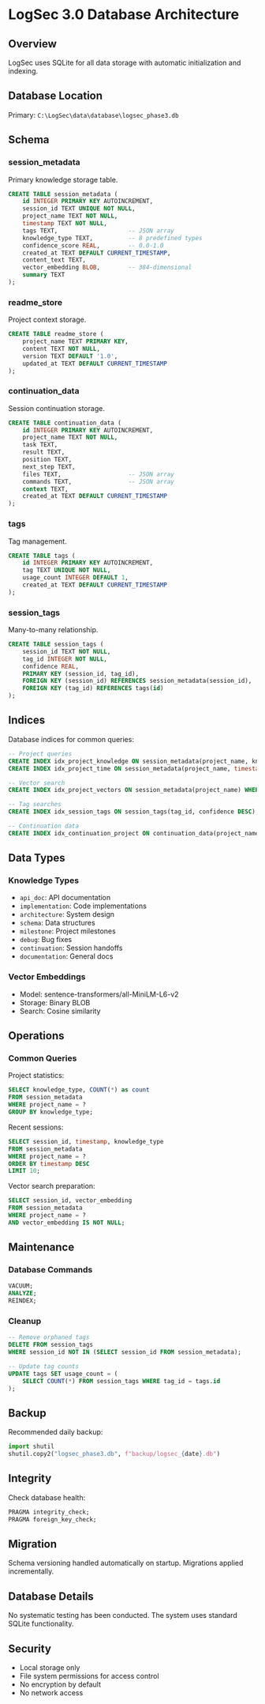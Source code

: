 # LogSec 3.0 Database Architecture

## Overview

LogSec uses SQLite for all data storage with automatic initialization and indexing.

## Database Location

Primary: `C:\LogSec\data\database\logsec_phase3.db`

## Schema

### session_metadata

Primary knowledge storage table.

```sql
CREATE TABLE session_metadata (
    id INTEGER PRIMARY KEY AUTOINCREMENT,
    session_id TEXT UNIQUE NOT NULL,
    project_name TEXT NOT NULL,
    timestamp TEXT NOT NULL,
    tags TEXT,                    -- JSON array
    knowledge_type TEXT,          -- 8 predefined types
    confidence_score REAL,        -- 0.0-1.0
    created_at TEXT DEFAULT CURRENT_TIMESTAMP,
    content_text TEXT,
    vector_embedding BLOB,        -- 384-dimensional
    summary TEXT
);
```

### readme_store

Project context storage.

```sql
CREATE TABLE readme_store (
    project_name TEXT PRIMARY KEY,
    content TEXT NOT NULL,
    version TEXT DEFAULT '1.0',
    updated_at TEXT DEFAULT CURRENT_TIMESTAMP
);
```

### continuation_data

Session continuation storage.

```sql
CREATE TABLE continuation_data (
    id INTEGER PRIMARY KEY AUTOINCREMENT,
    project_name TEXT NOT NULL,
    task TEXT,
    result TEXT,
    position TEXT,
    next_step TEXT,
    files TEXT,                   -- JSON array
    commands TEXT,                -- JSON array
    context TEXT,
    created_at TEXT DEFAULT CURRENT_TIMESTAMP
);
```

### tags

Tag management.

```sql
CREATE TABLE tags (
    id INTEGER PRIMARY KEY AUTOINCREMENT,
    tag TEXT UNIQUE NOT NULL,
    usage_count INTEGER DEFAULT 1,
    created_at TEXT DEFAULT CURRENT_TIMESTAMP
);
```

### session_tags

Many-to-many relationship.

```sql
CREATE TABLE session_tags (
    session_id TEXT NOT NULL,
    tag_id INTEGER NOT NULL,
    confidence REAL,
    PRIMARY KEY (session_id, tag_id),
    FOREIGN KEY (session_id) REFERENCES session_metadata(session_id),
    FOREIGN KEY (tag_id) REFERENCES tags(id)
);
```

## Indices

Database indices for common queries:

```sql
-- Project queries
CREATE INDEX idx_project_knowledge ON session_metadata(project_name, knowledge_type, timestamp DESC);
CREATE INDEX idx_project_time ON session_metadata(project_name, timestamp DESC);

-- Vector search
CREATE INDEX idx_project_vectors ON session_metadata(project_name) WHERE vector_embedding IS NOT NULL;

-- Tag searches
CREATE INDEX idx_session_tags ON session_tags(tag_id, confidence DESC);

-- Continuation data
CREATE INDEX idx_continuation_project ON continuation_data(project_name, created_at DESC);
```

## Data Types

### Knowledge Types
- `api_doc`: API documentation
- `implementation`: Code implementations
- `architecture`: System design
- `schema`: Data structures
- `milestone`: Project milestones
- `debug`: Bug fixes
- `continuation`: Session handoffs
- `documentation`: General docs

### Vector Embeddings
- Model: sentence-transformers/all-MiniLM-L6-v2
- Storage: Binary BLOB
- Search: Cosine similarity

## Operations

### Common Queries

Project statistics:
```sql
SELECT knowledge_type, COUNT(*) as count
FROM session_metadata 
WHERE project_name = ?
GROUP BY knowledge_type;
```

Recent sessions:
```sql
SELECT session_id, timestamp, knowledge_type
FROM session_metadata
WHERE project_name = ?
ORDER BY timestamp DESC
LIMIT 10;
```

Vector search preparation:
```sql
SELECT session_id, vector_embedding
FROM session_metadata
WHERE project_name = ?
AND vector_embedding IS NOT NULL;
```

## Maintenance

### Database Commands
```sql
VACUUM;
ANALYZE;
REINDEX;
```

### Cleanup
```sql
-- Remove orphaned tags
DELETE FROM session_tags 
WHERE session_id NOT IN (SELECT session_id FROM session_metadata);

-- Update tag counts
UPDATE tags SET usage_count = (
    SELECT COUNT(*) FROM session_tags WHERE tag_id = tags.id
);
```

## Backup

Recommended daily backup:
```python
import shutil
shutil.copy2("logsec_phase3.db", f"backup/logsec_{date}.db")
```

## Integrity

Check database health:
```sql
PRAGMA integrity_check;
PRAGMA foreign_key_check;
```

## Migration

Schema versioning handled automatically on startup. Migrations applied incrementally.

## Database Details

No systematic testing has been conducted. The system uses standard SQLite functionality.

## Security

- Local storage only
- File system permissions for access control
- No encryption by default
- No network access
